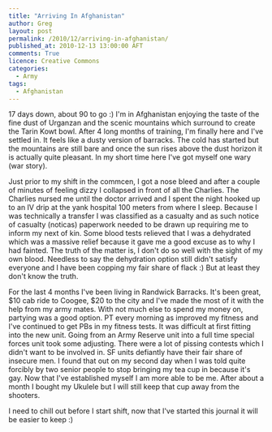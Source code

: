 ```yaml
---
title: "Arriving In Afghanistan"
author: Greg
layout: post
permalink: /2010/12/arriving-in-afghanistan/
published_at: 2010-12-13 13:00:00 AFT
comments: True
licence: Creative Commons
categories:
  - Army
tags:
  - Afghanistan
---
```


17 days down, about 90 to go :) I'm in Afghanistan enjoying the taste of the fine dust of Urganzan and the scenic mountains which surround to create the Tarin Kowt bowl. After 4 long months of training, I'm finally here and I've settled in. It feels like a dusty version of barracks. The cold has started but the mountains are still bare and once the sun rises above the dust horizon it is actually quite pleasant. In my short time here I've got myself one wary (war story).

Just prior to my shift in the commcen, I got a nose bleed and after a couple of minutes of feeling dizzy I collapsed in front of all the Charlies. The Charlies nursed me until the doctor arrived and I spent the night hooked up to an IV drip at the yank hospital 100 meters from where I sleep. Because I was technically a transfer I was classified as a casualty and as such notice of casualty (noticas) paperwork needed to be drawn up requiring me to inform my next of kin. Some blood tests relieved that I was a dehydrated which was a massive relief because it gave me a good excuse as to why I had fainted. The truth of the matter is, I don't do so well with the sight of my own blood. Needless to say the dehydration option still didn't satisfy everyone and I have been copping my fair share of flack :) But at least they don't know the truth.

For the last 4 months I've been living in Randwick Barracks. It's been great, $10 cab ride to Coogee, $20 to the city and I've made the most of it with the help from my army mates. With not much else to spend my money on, partying was a good option. PT every morning as improved my fitness and I've continued to get PBs in my fitness tests. It was difficult at first fitting into the new unit. Going from an Army Reserve unit into a full time special forces unit took some adjusting. There were a lot of pissing contests which I didn't want to be involved in. SF units defiantly have their fair share of insecure men. I found that out on my second day when I was told quite forcibly by two senior people to stop bringing my tea cup in because it's gay. Now that I've established myself I am more able to be me. After about a month I bought my Ukulele but I will still keep that cup away from the shooters.

I need to chill out before I start shift, now that I've started this journal it will be easier to keep :)
